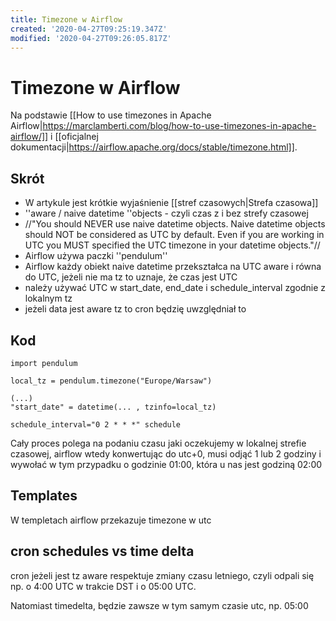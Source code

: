 ```yaml
---
title: Timezone w Airflow
created: '2020-04-27T09:25:19.347Z'
modified: '2020-04-27T09:26:05.817Z'
---
```


# Timezone w Airflow

Na podstawie [[How to use timezones in Apache Airflow|https://marclamberti.com/blog/how-to-use-timezones-in-apache-airflow/]] i [[oficjalnej dokumentacji|https://airflow.apache.org/docs/stable/timezone.html]].

## Skrót

* W artykule jest krótkie wyjaśnienie [[stref czasowych|Strefa czasowa]]
* ''aware / naive datetime ''objects - czyli czas z i bez strefy czasowej
* //"You should NEVER use naive datetime objects. Naive datetime objects should NOT be considered as UTC by default. Even if you are working in UTC you MUST specified the UTC timezone in your datetime objects."//
* Airflow używa paczki ''pendulum''
* Airflow każdy obiekt naive datetime przekształca na UTC aware i równa do UTC, jeżeli nie ma tz to uznaje, że czas jest UTC
* należy używać UTC w start_date, end_date i schedule_interval zgodnie z lokalnym tz
* jeżeli data jest aware tz to cron będzię uwzględniał to

## Kod

```
import pendulum

local_tz = pendulum.timezone("Europe/Warsaw")

(...)
"start_date" = datetime(... , tzinfo=local_tz)

schedule_interval="0 2 * * *" schedule 

```

Cały proces polega na podaniu czasu jaki oczekujemy w lokalnej strefie czasowej, airflow wtedy konwertując do utc+0, musi odjąć 1 lub 2 godziny i wywołać w tym przypadku o godzinie 01:00, która u nas jest godziną 02:00

## Templates

W templetach airflow przekazuje timezone w utc

## cron schedules vs time delta 

cron jeżeli jest tz aware respektuje zmiany czasu letniego, czyli odpali się np. o 4:00 UTC w trakcie DST i o 05:00 UTC.

Natomiast timedelta, będzie zawsze w tym samym czasie utc, np. 05:00
